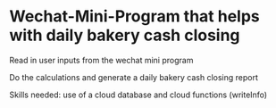# Wechat-Mini-Program that helps with daily bakery cash closing

Read in user inputs from the wechat mini program

Do the calculations and generate a daily bakery cash closing report

Skills needed: use of a cloud database and cloud functions (writeInfo)
